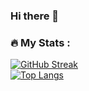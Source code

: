 ### Hi there 👋
### :fire: My Stats :
[![GitHub Streak](http://github-readme-streak-stats.herokuapp.com?user=softg0th&theme=dark&background=000000)](https://git.io/streak-stats)\
[![Top Langs](https://github-readme-stats.vercel.app/api/top-langs/?username=softg0th&layout=compact&theme=vision-friendly-dark)](https://github.com/anuraghazra/github-readme-stats)
<!--
**softg0th/softg0th** is a ✨ _special_ ✨ repository because its `README.md` (this file) appears on your GitHub profile.

Here are some ideas to get you started:

- 🔭 I’m currently working on ...
- 🌱 I’m currently learning ...
- 👯 I’m looking to collaborate on ...
- 🤔 I’m looking for help with ...
- 💬 Ask me about ...
- 📫 How to reach me: ...
- 😄 Pronouns: ...
- ⚡ Fun fact: ...
-->
